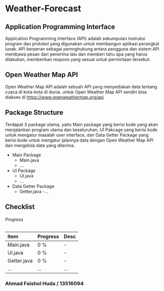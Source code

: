 # Weather-Forecast

## Application Programming Interface
  Application Programming Interface (API) adalah sekumpulan instruksi program dan protokol yang digunakan untuk membangun aplikasi perangkat lunak. API berperan sebagai pemnghubung antara pengguna dan sistem APi membawa pesan dari penerima lalu dan memberi tahu apa yang harus dilakukan,  memberikan respons yang sesuai untuk permintaan tersebut.
  
## Open Weather Map API
  Open Weather Map API adalah sebuah API yang menyediakan data tentang cuaca di kota-kota di dunia. untuk Open Weather Map API sendiri bisa diakses di https://www.openweathermap.org/api
  
## Package Structure
  Terdapat 3 package utama, yaitu Main package yang berisi kode yang akan menjalankan program utama dan keseluruhan, UI Pakcage yang berisi kode untuk mengatur masalah user interface, dan Data Getter Package yang berisi kode untuk mengatur jalannya data dengan Open Weather Map API dan mengelola data yang diterima. 
  
- Main Package
  - Main.java
  - ...
- UI Package
  - UI.java
  - ...
- Data Getter Package
  - Getter.java
  -...

## Checklist

###### Progress

| Item         | Progress          | Desc  |
|:-------------|:------------------|:------|
| Main.java    | 0 %               | -     |
| UI.java      | 0 %               | -     |
| Getter.java  | 0 %               | -     |
| ...          | ...               | ...   |



### Ahmad Faishol Huda / 13516094

